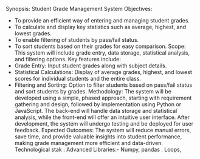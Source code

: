 Synopsis: Student Grade Management System
Objectives:
- To provide an efficient way of entering and managing student grades.
- To calculate and display key statistics such as average, highest, and lowest grades.
- To enable filtering of students by pass/fail status.
- To sort students based on their grades for easy comparison.
Scope:
This system will include grade entry, data storage, statistical analysis, and filtering options. Key features
include:
- Grade Entry: Input student grades along with subject details.
- Statistical Calculations: Display of average grades, highest, and lowest scores for individual students
and the entire class.
- Filtering and Sorting: Option to filter students based on pass/fail status and sort students by grades.
Methodology:
The system will be developed using a simple, phased approach, starting with requirement gathering and
design, followed by implementation using Python or JavaScript. The back-end will handle data storage
and statistical analysis, while the front-end will offer an intuitive user interface. After development, the
system will undergo testing and be deployed for user feedback.
Expected Outcomes:
The system will reduce manual errors, save time, and provide valuable insights into student
performance, making grade management more efficient and data-driven.
Technological stak :
Advanced Libraries:- Numpy, pandas .
Loops,
